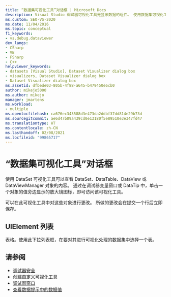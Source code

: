 ```yaml
---
title: “数据集可视化工具”对话框 | Microsoft Docs
description: Visual Studio 调试器可视化工具是显示数据的组件。 使用数据集可视化工具查看 DataSet、DataTable、DataView 或 DataViewManager 对象的内容。
ms.custom: SEO-VS-2020
ms.date: 11/04/2016
ms.topic: conceptual
f1_keywords:
- vs.debug.dataviewer
dev_langs:
- CSharp
- VB
- FSharp
- C++
helpviewer_keywords:
- datasets [Visual Studio], Dataset Visualizer dialog box
- visualizers, Dataset Visualizer dialog box
- Dataset Visualizer dialog box
ms.assetid: dfbede03-805b-4f88-a645-b479450e6cb0
author: mikejo5000
ms.author: mikejo
manager: jmartens
ms.workload:
- multiple
ms.openlocfilehash: ca676ec343588d3e473da2ddbf37dd814e29b73d
ms.sourcegitcommit: ae6d47b09a439cd0e13180f5e89510e3e347fd47
ms.translationtype: HT
ms.contentlocale: zh-CN
ms.lasthandoff: 02/08/2021
ms.locfileid: "99865717"
---
```

# <a name="dataset-visualizer-dialog-box"></a>“数据集可视化工具”对话框
使用 DataSet 可视化工具可以查看 DataSet、DataTable、DataView 或 DataViewManager 对象的内容。 通过在调试器变量窗口或 DataTip 中，单击一个对象的值旁边显示的放大镜图标，即可访问该可视化工具。

 可以在此可视化工具中对这些对象进行更改。 所做的更改会在提交一个行后立即保存。

## <a name="uielement-list"></a>UIElement 列表
 表格。使用此下拉列表框，在要对其进行可视化处理的数据集中选择一个表。

## <a name="see-also"></a>请参阅

- [调试器安全](../debugger/debugger-security.md)
- [创建自定义可视化工具](../debugger/create-custom-visualizers-of-data.md)
- [调试器窗口](../debugger/debugger-windows.md)
- [查看数据提示中的数据值](../debugger/view-data-values-in-data-tips-in-the-code-editor.md)
